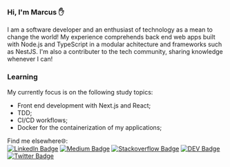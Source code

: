 ### Hi, I'm Marcus ✋

I am a software developer and an enthusiast of technology as a mean to change the world! My experience comprehends back end web apps built with Node.js and TypeScript in a modular achitecture and frameworks such as NestJS. I'm also a contributer to the tech community, sharing knowledge whenever I can!

### Learning
My currently focus is on the following study topics: 

- Front end development with Next.js and React;
- TDD;
- CI/CD workflows;
- Docker for the containerization of my applications;

Find me elsewhere🌐:<br/>
[![LinkedIn Badge](https://img.shields.io/badge/LinkedIn-0077B5?style=flat&logo=linkedin&logoColor=white)](https://www.linkedin.com/in/marcus-castanho/)
[![Medium Badge](https://img.shields.io/badge/Medium-12100E?style=flat&logo=medium&logoColor=white)](https://medium.com/@marcus-castanho)
[![Stackoverflow Badge](https://img.shields.io/badge/Stack_Overflow-FE7A16?style=flat&logo=stack-overflow&logoColor=white)](https://stackoverflow.com/users/14689203/marcus-castanho)
[![DEV Badge](https://img.shields.io/badge/dev.to-0A0A0A?style=flat&logo=dev.to&logoColor=white)](https://dev.to/marcus_castanho)
[![Twitter Badge](https://img.shields.io/badge/Twitter-1DA1F2?style=flat&logo=twitter&logoColor=white)](https://twitter.com/castanho_marcus)

